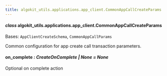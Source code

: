 ```yaml
---
title: algokit_utils.applications.app_client.CommonAppCallCreateParams
---
```

#### *class* algokit_utils.applications.app_client.CommonAppCallCreateParams

Bases: `AppClientCreateSchema`, `CommonAppCallParams`

Common configuration for app create call transaction parameters.

#### on_complete *: CreateOnComplete | None* *= None*

Optional on complete action